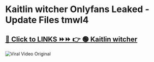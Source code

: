 
 # Kaitlin witcher Onlyfans Leaked - Update Files tmwl4

## <h2><a href="https://clipsfans.com/Kaitlin_witcher&ref=git">🔗 Click to LINKS ⏩⏩ 👉 🟢 Kaitlin witcher </a></h2>

<a href="https://clipsfans.com/Kaitlin_witcher&ref=git" rel="nofollow" data-target="animated-image.originalLink"><img src="https://i.ibb.co.com/xMMVF88/686577567.gif" alt="Viral Video Original" style="max-width: 100%; display: inline-block;" data-target="animated-image.originalImage"></a>

